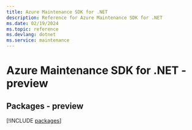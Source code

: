 ```yaml
---
title: Azure Maintenance SDK for .NET
description: Reference for Azure Maintenance SDK for .NET
ms.date: 02/19/2024
ms.topic: reference
ms.devlang: dotnet
ms.service: maintenance
---
```

# Azure Maintenance SDK for .NET - preview
## Packages - preview
[!INCLUDE [packages](maintenance-index.md)]
